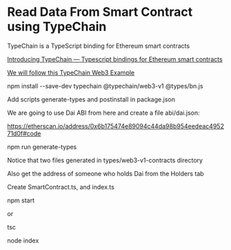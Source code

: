 # Read Data From Smart Contract using TypeChain

TypeChain is a TypeScript binding for Ethereum smart contracts

[Introducing TypeChain — Typescript bindings for Ethereum smart contracts](https://blog.neufund.org/introducing-typechain-typescript-bindings-for-ethereum-smart-contracts-839fc2becf22)


[We will follow this TypeChain Web3 Example](https://github.com/ethereum-ts/TypeChain/tree/master/examples/web3-v1)

npm install --save-dev typechain @typechain/web3-v1 @types/bn.js

Add scripts generate-types and postinstall in package.json

We are going to use Dai ABI from here and create a file abi/dai.json:

https://etherscan.io/address/0x6b175474e89094c44da98b954eedeac495271d0f#code

npm run generate-types

Notice that two files generated in types/web3-v1-contracts directory

Also get the address of someone who holds Dai from the Holders tab

Create SmartContract.ts, and index.ts


npm start

or

tsc

node index




